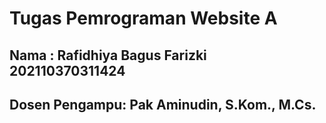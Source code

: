 # Tugas Pemrograman Website A
## Nama : Rafidhiya Bagus Farizki 202110370311424
## Dosen Pengampu: Pak Aminudin, S.Kom., M.Cs.
